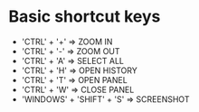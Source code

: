 # Basic shortcut keys

- 'CTRL' + '+' => ZOOM IN
- 'CTRL' + '-' => ZOOM OUT
- 'CTRL' + 'A' => SELECT ALL
- 'CTRL' + 'H' => OPEN HISTORY
- 'CTRL' + 'T' => OPEN PANEL
- 'CTRL' + 'W' => CLOSE PANEL
- 'WINDOWS' + 'SHIFT' + 'S' => SCREENSHOT
